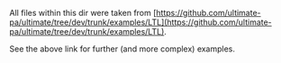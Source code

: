 All files within this dir were taken from [https://github.com/ultimate-pa/ultimate/tree/dev/trunk/examples/LTL](https://github.com/ultimate-pa/ultimate/tree/dev/trunk/examples/LTL).

See the above link for further (and more complex) examples.
